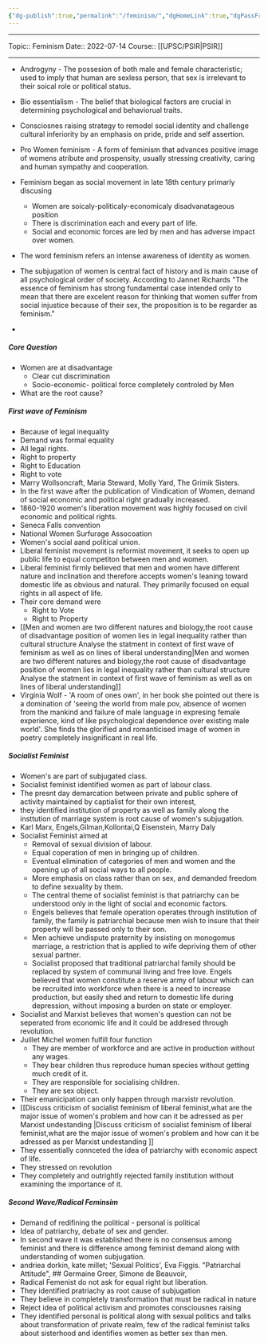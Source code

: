 ```yaml
---
{"dg-publish":true,"permalink":"/feminism/","dgHomeLink":true,"dgPassFrontmatter":false}
---
```


----
Topic:: Feminism
Date:: 2022-07-14
Course:: [[UPSC/PSIR|PSIR]] 

----
- Androgyny - The possesion of both male and female characteristic; used to imply that human are sexless person, that sex is irrelevant to their soical role or political status. 
- Bio essentialism - The belief that biological factors are crucial in determining psychological and behaviorual traits. 
- Consciosnes raising strategy to remodel social identity and challenge cultural inferiority by an emphasis on pride, pride and self assertion. 
- Pro Women feminism - A form of feminism that advances positive image of womens atribute and prospensity, usually stressing creativity, caring and human sympathy and cooperation. 


- Feminism began as social movement in late 18th century primarly discusing 
	- Women are soicaly-politicaly-economicaly disadvanatageous position 
	- There is discrimination each and every part of life. 
	- Social and economic forces are led by men and has adverse impact over women. 
- The word feminism refers an intense awareness of identity as women. 
- The subjugation of women is central fact of history and is main cause of all psychological order of society. According to Jannet Richards "The essence of feminism has strong fundamental case intended only to mean that there are excelent reason for thinking that women suffer from social injustice because of their sex, the proposition is to be regarder as feminism."
- 

##### Core Question 
- Women are at disadvantage
	- Clear cut discrimination 
	- Socio-economic- political force completely controled by Men 
- What are the root cause? 

##### First wave of Feminism  
- Because of legal inequality 
- Demand was formal equality 
- All legal rights. 
- Right to property 
- Right to Education 
- Right to vote
- Marry Wollsoncraft, Maria Steward, Molly Yard, The Grimik Sisters.
- In the first wave after the publication of Vindication of Women, demand of social economic and political right gradually increased. 
- 1860-1920 women's liberation movement was highly focused on civil economic and political rights. 
- Seneca Falls convention 
- National Women Surfurage Assocoation 
- Women's social aand political union. 
- Liberal feminist movement is reformist movement, it seeks to open up public life to equal competiton between men and women. 
- Liberal feminist firmly believed that men and women have different nature and inclination and therefore accepts women's leaning toward domestic life as obvious and natural. They primarily focused on equal rights in all aspect of life. 
- Their core demand were
	- Right to Vote 
	- Right to Property 
- [[Men and women are two different natures and biology,the root cause of disadvantage position of women lies in legal inequality rather than cultural structure Analyse the statment in context of first wave of feminism as well as on lines of liberal understanding|Men and women are two different natures and biology,the root cause of disadvantage position of women lies in legal inequality rather than cultural structure Analyse the statment in context of first wave of feminism as well as on lines of liberal understanding]]
- Virginia Wolf - 'A room of ones own', in her book she pointed out there is a domination of 'seeing the world from male pov, absence of women from the mankind and failure of male language in expresing female experience, kind of like psychological dependence over existing male world'. She finds the glorified and romanticised image of women in poetry completely insignificant in real life. 

##### Socialist Feminist 
- Women's are part of subjugated class.  
- Socialist feminist identified women as part of labour class.
- The presnt day demarcation between private and public sphere of activity maintained by captialist for their own interest, 
- they identified institution of property as well as family along the insttution of marriage system is root cause of women's subjugation. 
- Karl Marx, Engels,Gilman,Kollontai,Q Eisenstein, Marry Daly
- Socialist Feminist aimed at 
	- Removal of sexual division of labour. 
	- Equal coperation  of men in bringing up of children. 
	- Eventual elimination of categories of men and women and the opening up of all social ways to all people.
	- More emphasis on class rather than on sex, and demanded freedom to define  sexuality by them.
	- The central theme of socialist feminist is that patriarchy can be understood only in the light of social and economic factors.
	- Engels believes that female operation operates through institution of family, the family is patriarchial because men wish to insure that their property will be passed only to their son. 
	- Men achieve undispute praternity by insisting on monogomus marriage, a restriction that is applied to wife depriving them of other sexual partner.
	- Socialist proposed that traditional patriarchal family should be replaced by system of communal living and free love. Engels believed that women constitute a reserve army of labour which can be recruited into workforce when there is a need to increase production, but easily shed and return to domestic life during depression, without imposing a burden on state or employer. 
- Socialist and Marxist believes that women's question can not be seperated from economic life and it could be addresed through revolution. 
- Juillet Michel women fulfill four function
	- They are member of workforce and are active in production without any wages. 
	- They bear children thus reproduce human species without getting much credit of it. 
	- They are responsible for socialising children. 
	- They are sex object. 
- Their emanicipation can only happen through marxistr revolution.
- [[Discuss criticism of socialist feminism of liberal feminist,what are the major issue of women's problem and how can it be adressed as per Marxist undestanding |Discuss criticism of socialist feminism of liberal feminist,what are the major issue of women's problem and how can it be adressed as per Marxist undestanding ]]
- They essentially connceted the idea of patriarchy with economic aspect of life. 
- They stressed on revolution
- They completely and outrightly rejected family institution without examining the importance of it. 

##### Second Wave/Radical Feminsim 
- Demand of redifining the political - personal is political 
- Idea of patriarchy, debate of sex and gender. 
- In second wave it was established there is  no consensus among feminist and there is difference among feminist demand along with understanding of women subjugation. 
- andriea dorkin, kate millet; 'Sexual Politics', Eva Figgis. "Patriarchal Attitude", ## Germaine Greer, Simone de Beauvoir, 
- Radical Femenist do not ask for equal right but liberation. 
- They identified pratriachy as root cause of subjugation
- They believe in completely transformation that must be radical in nature
- Reject idea of political activism and promotes consciousnes raising 
- They identified personal is political along with sexual politics and talks about transformation of private realm, few of the radical feminist talks about sisterhood and identifies women as better sex than men. 
